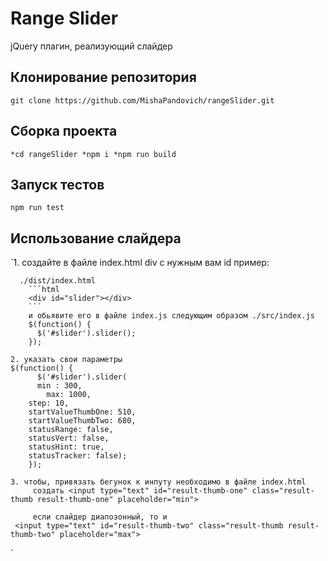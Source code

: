 Range Slider
=====================
jQuery плагин, реализующий слайдер

Клонирование репозитория
-----------------------------------
`git clone https://github.com/MishaPandovich/rangeSlider.git`

Сборка проекта
-----------------------------------
`*cd rangeSlider
 *npm i
 *npm run build`

Запуск тестов
-----------------------------------
`npm run test`

Использование слайдера
-----------------------------------
`1. создайте в файле index.html div с нужным вам id
	  пример:
	  
	  ./dist/index.html
		```html
		<div id="slider"></div>
		``` 
		и обьявите его в файле index.js следующим образом ./src/indеx.js		
		$(function() {
		  $('#slider').slider();
		});

	2. указать свои параметры 
	$(function() {
		  $('#slider').slider(
		  min : 300,
			max: 1000,
	    step: 10,
	    startValueThumbOne: 510,
	    startValueThumbTwo: 680,
	    statusRange: false,
	    statusVert: false,
	    statusHint: true,
    	statusTracker: false);
		});

	3. чтобы, привязать бегунок к инпуту необходимо в файле index.html
		 создать <input type="text" id="result-thumb-one" class="result-thumb result-thumb-one" placeholder="min">

		 если слайдер диапозонный, то и
   	 <input type="text" id="result-thumb-two" class="result-thumb result-thumb-two" placeholder="max">
`